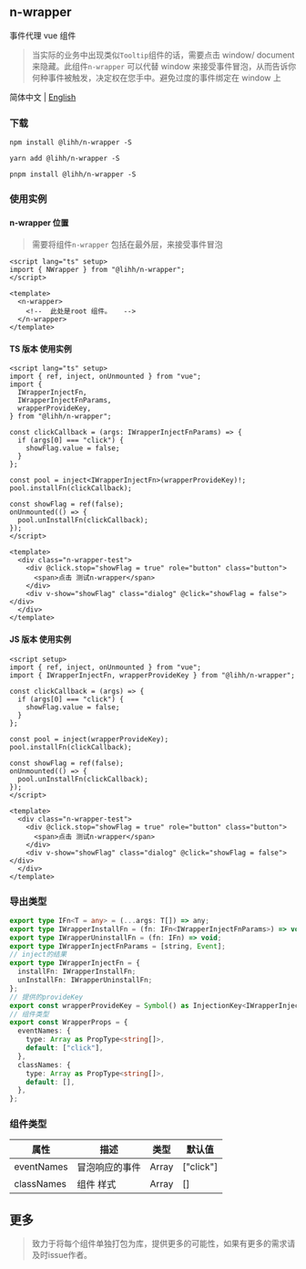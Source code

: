 ## n-wrapper

事件代理 vue 组件

> 当实际的业务中出现类似`Tooltip`组件的话，需要点击 window/ document 来隐藏。此组件`n-wrapper` 可以代替 window 来接受事件冒泡，从而告诉你何种事件被触发，决定权在您手中。避免过度的事件绑定在 window 上

简体中文 | [English](https://github.com/a572251465/n-components/blob/main/packages/n-wrapper/README-en.md)

### 下载

```shell
npm install @lihh/n-wrapper -S
```

```shell
yarn add @lihh/n-wrapper -S
```

```shell
pnpm install @lihh/n-wrapper -S
```

### 使用实例

#### n-wrapper 位置

> 需要将组件`n-wrapper` 包括在最外层，来接受事件冒泡

```vue
<script lang="ts" setup>
import { NWrapper } from "@lihh/n-wrapper";
</script>

<template>
  <n-wrapper>
    <!--  此处是root 组件。   -->
  </n-wrapper>
</template>
```

#### TS 版本 使用实例

```vue
<script lang="ts" setup>
import { ref, inject, onUnmounted } from "vue";
import {
  IWrapperInjectFn,
  IWrapperInjectFnParams,
  wrapperProvideKey,
} from "@lihh/n-wrapper";

const clickCallback = (args: IWrapperInjectFnParams) => {
  if (args[0] === "click") {
    showFlag.value = false;
  }
};

const pool = inject<IWrapperInjectFn>(wrapperProvideKey)!;
pool.installFn(clickCallback);

const showFlag = ref(false);
onUnmounted(() => {
  pool.unInstallFn(clickCallback);
});
</script>

<template>
  <div class="n-wrapper-test">
    <div @click.stop="showFlag = true" role="button" class="button">
      <span>点击 测试n-wrapper</span>
    </div>
    <div v-show="showFlag" class="dialog" @click="showFlag = false"></div>
  </div>
</template>
```

#### JS 版本 使用实例

```vue
<script setup>
import { ref, inject, onUnmounted } from "vue";
import { IWrapperInjectFn, wrapperProvideKey } from "@lihh/n-wrapper";

const clickCallback = (args) => {
  if (args[0] === "click") {
    showFlag.value = false;
  }
};

const pool = inject(wrapperProvideKey);
pool.installFn(clickCallback);

const showFlag = ref(false);
onUnmounted(() => {
  pool.unInstallFn(clickCallback);
});
</script>

<template>
  <div class="n-wrapper-test">
    <div @click.stop="showFlag = true" role="button" class="button">
      <span>点击 测试n-wrapper</span>
    </div>
    <div v-show="showFlag" class="dialog" @click="showFlag = false"></div>
  </div>
</template>
```

### 导出类型

```ts
export type IFn<T = any> = (...args: T[]) => any;
export type IWrapperInstallFn = (fn: IFn<IWrapperInjectFnParams>) => void;
export type IWrapperUninstallFn = (fn: IFn) => void;
export type IWrapperInjectFnParams = [string, Event];
// inject的结果
export type IWrapperInjectFn = {
  installFn: IWrapperInstallFn;
  unInstallFn: IWrapperUninstallFn;
};
// 提供的provideKey
export const wrapperProvideKey = Symbol() as InjectionKey<IWrapperInjectFn>;
// 组件类型
export const WrapperProps = {
  eventNames: {
    type: Array as PropType<string[]>,
    default: ["click"],
  },
  classNames: {
    type: Array as PropType<string[]>,
    default: [],
  },
};
```

### 组件类型

| 属性       | 描述           | 类型  | 默认值    |
| ---------- | -------------- | ----- | --------- |
| eventNames | 冒泡响应的事件 | Array | ["click"] |
| classNames | 组件 样式      | Array | []        |


## 更多

> 致力于将每个组件单独打包为库，提供更多的可能性，如果有更多的需求请及时issue作者。
